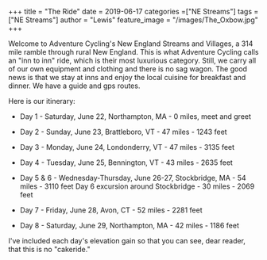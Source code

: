 +++
title = "The Ride"
date = 2019-06-17
categories =["NE Streams"]
tags = ["NE Streams"]
author = "Lewis"
feature_image =  "/images/The_Oxbow.jpg"
+++

Welcome to Adventure Cycling's New England Streams and Villages, a 314 mile ramble through rural New England. This is what Adventure Cycling calls an "inn to inn" ride, which is their most luxurious category. Still, we carry all of our own equipment and clothing and there is no sag wagon. The good news is that we stay at inns and enjoy the local cuisine for breakfast and dinner. We have a guide and gps routes.

Here is our itinerary:


-  Day 1 - Saturday, June 22, Northampton, MA - 0 miles, meet and greet

-  Day 2 - Sunday, June 23, Brattleboro, VT - 47 miles - 1243 feet

-  Day 3 - Monday, June 24, Londonderry, VT - 47 miles - 3135 feet

-  Day 4 - Tuesday, June 25, Bennington, VT - 43 miles - 2635 feet

-  Day 5 & 6 - Wednesday-Thursday, June 26-27, Stockbridge, MA - 54 miles - 3110 feet
    Day 6 excursion around Stockbridge - 30 miles - 2069 feet

-  Day 7 - Friday, June 28, Avon, CT - 52 miles - 2281 feet

-  Day 8 - Saturday, June 29, Northampton, MA - 42 miles - 1186 feet

I've included each day's elevation gain so that you can see, dear reader, that this is no "cakeride."